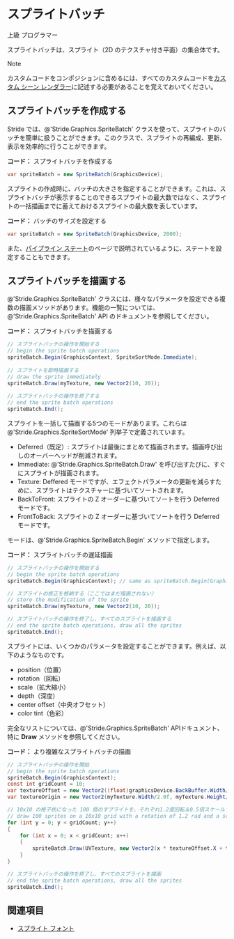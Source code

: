 # スプライトバッチ
<!--
# SpriteBatch
-->

<span class="label label-doc-level">上級</span>
<span class="label label-doc-audience">プログラマー</span>
<!--
<span class="label label-doc-level">Advanced</span>
<span class="label label-doc-audience">Programmer</span>
-->

スプライトバッチは、スプライト（2D のテクスチャ付き平面）の集合体です。
<!--
A sprite batch is a collection of sprites (2D textured planes).
-->

>[!Note]
>カスタムコードをコンポジションに含めるには、すべてのカスタムコードを[カスタム シーン レンダラー](../graphics-compositor/custom-scene-renderers.md)に記述する必要があることを覚えておいてください。

<!--
>>[!Note]
>Remember that you need to put all custom code in a [custom scene renderer](../graphics-compositor/custom-scene-renderers.md) to include it in the composition.
-->

## スプライトバッチを作成する
<!--
## Create a sprite batch
-->

Stride では、@'Stride.Graphics.SpriteBatch' クラスを使って、スプライトのバッチを簡単に扱うことができます。このクラスで、スプライトの再編成、更新、表示を効率的に行うことができます。
<!--
Stride offers a easy way to deal will batches of sprites through the @'Stride.Graphics.SpriteBatch' class. You can use this class to regroup, update, and display sprites efficiently.
-->

**コード：** スプライトバッチを作成する
<!--
**Code:** Creating a sprite batch
-->

```cs
var spriteBatch = new SpriteBatch(GraphicsDevice);
```

スプライトの作成時に、バッチの大きさを指定することができます。これは、スプライトバッチが表示することのできるスプライトの最大数ではなく、スプライトの一括描画までに蓄えておけるスプライトの最大数を表しています。
<!--
You can specify the size of your batch size. This isn't the maximum number of sprites the SpriteBatch is able to display, but the maximum number of sprites it can store before drawing.
-->

**コード：** バッチのサイズを設定する
<!--
**Code:** Setting the batch size
-->

```cs
var spriteBatch = new SpriteBatch(GraphicsDevice, 2000);
```

また、[パイプライン ステート](pipeline-state.md)のページで説明されているように、ステートを設定することもできます。<!--
You can also set states like the ones discussed on the [Pipeline state](pipeline-state.md) page.
-->

## スプライトバッチを描画する
<!--
## Draw a sprite batch
-->

@'Stride.Graphics.SpriteBatch' クラスには、様々なパラメータを設定できる複数の描画メソッドがあります。機能の一覧については、@'Stride.Graphics.SpriteBatch' API のドキュメントを参照してください。
<!--
The @'Stride.Graphics.SpriteBatch' class has multiple draw methods to set various parameters. For a list of features, see the @'Stride.Graphics.SpriteBatch' API documentation.
-->

**コード：** スプライトバッチを描画する
<!--
**Code:** Drawing a sprite batch
-->

```cs
// スプライトバッチの操作を開始する
// begin the sprite batch operations
spriteBatch.Begin(GraphicsContext, SpriteSortMode.Immediate);
 
// スプライトを即時描画する
// draw the sprite immediately
spriteBatch.Draw(myTexture, new Vector2(10, 20));
 
// スプライトバッチの操作を終了する
// end the sprite batch operations
spriteBatch.End();
```

スプライトを一括して描画する5つのモードがあります。これらは @'Stride.Graphics.SpriteSortMode' 列挙子で定義されています。
<!--
There are five modes to draw a sprite batch. They are enumerated in the @'Stride.Graphics.SpriteSortMode' enum:
-->

- Deferred（既定）: スプライトは最後にまとめて描画されます。描画呼び出しのオーバーヘッドが削減されます。
- Immediate: @'Stride.Graphics.SpriteBatch.Draw' を呼び出すたびに、すぐにスプライトが描画されます。
- Texture: Deffered モードですが、エフェクトパラメータの更新を減らすために、スプライトはテクスチャーに基づいてソートされます。
- BackToFront: スプライトの Z オーダーに基づいてソートを行う Deferred モードです。
- FrontToBack: スプライトの Z オーダーに基づいてソートを行う Deferred モードです。

<!--
- Deferred (default mode): the sprites are drawn at the same time at the end to reduce the drawcall overhead
- Immediate: the sprites are draw after each each @'Stride.Graphics.SpriteBatch.Draw' call
- Texture: Deferred mode but sprites are sorted based on their texture to reduce effect parameters update
- BackToFront: Deferred mode with a sort based on the z-order of the sprites
- FrontToBack: Deferred mode with a sort based on the z-order of the sprites
-->

モードは、@'Stride.Graphics.SpriteBatch.Begin' メソッドで指定します。
<!--
To set the mode, specify it in the @'Stride.Graphics.SpriteBatch.Begin' method.
-->

**コード：** スプライトバッチの遅延描画
<!--
**Code:** Deferred drawing of the sprite batch
-->

```cs
// スプライトバッチの操作を開始する
// begin the sprite batch operations
spriteBatch.Begin(GraphicsContext); // same as spriteBatch.Begin(GraphicsContext, SpriteSortMode.Deferred);

// スプライトの修正を格納する（ここではまだ描画されない）
// store the modification of the sprite
spriteBatch.Draw(myTexture, new Vector2(10, 20));

// スプライトバッチの操作を終了し、すべてのスプライトを描画する
// end the sprite batch operations, draw all the sprites
spriteBatch.End();
```

スプライトには、いくつかのパラメータを設定することができます。例えば、以下のようなものです。
<!--
You can set several parameters on the sprite. For example:
-->

- position（位置）
- rotation（回転）
- scale（拡大縮小）
- depth（深度）
- center offset（中央オフセット）
- color tint（色彩）

<!--
- position
- rotation
- scale
- depth
- center offset
- color tint
-->

完全なリストについては、@'Stride.Graphics.SpriteBatch' APIドキュメント、特に **Draw** メソッドを参照してください。
<!--
For a full list, see the @'Stride.Graphics.SpriteBatch' API documentation, especially the **Draw** methods.
-->

**コード：** より複雑なスプライトバッチの描画
<!--
**Code:** More complex sprite batch drawing
-->

```cs
// スプライトバッチの操作を開始
// begin the sprite batch operations
spriteBatch.Begin(GraphicsContext);
const int gridCount = 10;
var textureOffset = new Vector2((float)graphicsDevice.BackBuffer.Width/gridCount, (float)graphicsDevice.BackBuffer.Height/gridCount);
var textureOrigin = new Vector2(myTexture.Width/2.0f, myTexture.Height/2.0f);

// 10x10 の格子状になった 100 個のすプライトを、それぞれ1.2度回転＆0.5倍スケールで描画
// draw 100 sprites on a 10x10 grid with a rotation of 1.2 rad and a scale of 0.5 for each of them
for (int y = 0; y < gridCount; y++)
{
    for (int x = 0; x < gridCount; x++)
    {
        spriteBatch.Draw(UVTexture, new Vector2(x * textureOffset.X + textureOffset.X / 2.0f, y * textureOffset.Y + textureOffset.Y / 2.0f), Color.White, 1.2f, textureOrigin, 0.5f);
    }
}

// スプライトバッチの操作を終了し、すべてのスプライトを描画 
// end the sprite batch operations, draw all the sprites
spriteBatch.End();
```

## 関連項目
<!--
## See also
-->

* [スプライト フォント](spritefont.md)

<!--
* [SpriteFont](spritefont.md)
-->